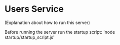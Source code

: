 # Users Service

(Explanation about how to run this server)

Before running the server run the startup script: 
'node startup/startup_script.js'